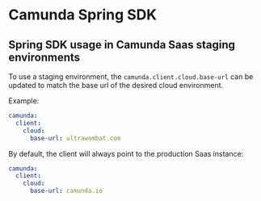 # Camunda Spring SDK

## Spring SDK usage in Camunda Saas staging environments

To use a staging environment, the `camunda.client.cloud.base-url` can be updated to match the base url of the desired cloud environment.

Example:

```yaml
camunda:
  client:
    cloud:
      base-url: ultrawombat.com
```

By default, the client will always point to the production Saas instance:

```yaml
camunda:
  client:
    cloud:
      base-url: camunda.io
```

